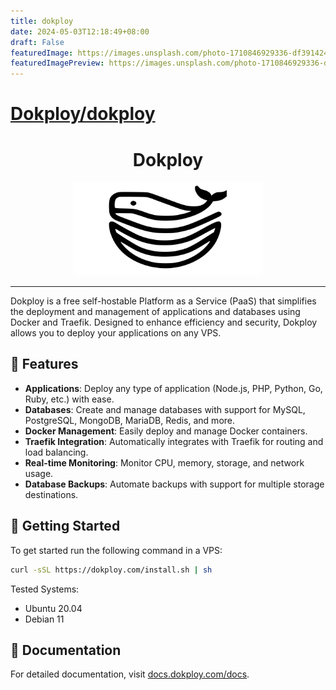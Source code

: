 ```yaml
---
title: dokploy
date: 2024-05-03T12:18:49+08:00
draft: False
featuredImage: https://images.unsplash.com/photo-1710846929336-df391424377d?ixid=M3w0NjAwMjJ8MHwxfHJhbmRvbXx8fHx8fHx8fDE3MTQ3MDk4Mjl8&ixlib=rb-4.0.3
featuredImagePreview: https://images.unsplash.com/photo-1710846929336-df391424377d?ixid=M3w0NjAwMjJ8MHwxfHJhbmRvbXx8fHx8fHx8fDE3MTQ3MDk4Mjl8&ixlib=rb-4.0.3
---
```


# [Dokploy/dokploy](https://github.com/Dokploy/dokploy)



<div align="center">
   <h1 align="center">Dokploy</h1>
</div>

<div align="center" style="width:100%;">
<img src="https://raw.githubusercontent.com/Dokploy/dokploy/main/logo.png" alt="Reflex Logo"  style="width:60%;">
</div>
<hr>



Dokploy is a free self-hostable Platform as a Service (PaaS) that simplifies the deployment and management of applications and databases using Docker and Traefik. Designed to enhance efficiency and security, Dokploy allows you to deploy your applications on any VPS.



## 🌟 Features

- **Applications**: Deploy any type of application (Node.js, PHP, Python, Go, Ruby, etc.) with ease.
- **Databases**: Create  and manage databases with support for MySQL, PostgreSQL, MongoDB, MariaDB, Redis, and more.
- **Docker Management**: Easily deploy and manage Docker containers.
- **Traefik Integration**: Automatically integrates with Traefik for routing and load balancing.
- **Real-time Monitoring**: Monitor CPU, memory, storage, and network usage.
- **Database Backups**: Automate backups with support for multiple storage destinations.


## 🚀 Getting Started

To get started run the following command in a VPS:


```bash
curl -sSL https://dokploy.com/install.sh | sh
```

Tested Systems:

- Ubuntu 20.04
- Debian 11

## 📄 Documentation

For detailed documentation, visit [docs.dokploy.com/docs](https://docs.dokploy.com).

